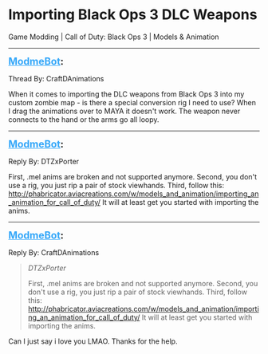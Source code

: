 # Importing Black Ops 3 DLC Weapons
Game Modding | Call of Duty: Black Ops 3 | Models & Animation

---
<strong style="font-size: 1.4em;"><span style="text-decoration: underline;text-decoration-color: #34a7f9;"><span style="color:#34a7f9;">ModmeBot</span></span>:</strong>

<p>Thread By: CraftDAnimations<br /><p style="text-align:left;">When it comes to importing the DLC weapons from Black Ops 3 into my custom zombie map - is there a special conversion rig I need to use?  When I drag the animations over to MAYA it doesn&#39;t work.  The weapon never connects to the hand or the arms go all loopy.</p></p>

---
<strong style="font-size: 1.4em;"><span style="text-decoration: underline;text-decoration-color: #34a7f9;"><span style="color:#34a7f9;">ModmeBot</span></span>:</strong>

<p>Reply By: DTZxPorter<br /><p style="text-align:left;">First, .mel anims are broken and not supported anymore. Second, you don&#39;t use a rig, you just rip a pair of stock viewhands. Third, follow this: <a href="http://phabricator.aviacreations.com/w/models_and_animation/importing_an_animation_for_call_of_duty/">http://phabricator.aviacreations.com/w/models_and_animation/importing_an_animation_for_call_of_duty/</a> It will at least get you started with importing the anims.</p></p>

---
<strong style="font-size: 1.4em;"><span style="text-decoration: underline;text-decoration-color: #34a7f9;"><span style="color:#34a7f9;">ModmeBot</span></span>:</strong>

<p>Reply By: CraftDAnimations<br /><blockquote><em>DTZxPorter</em><p style="text-align:left;">First, .mel anims are broken and not supported anymore. Second, you don&#39;t use a rig, you just rip a pair of stock viewhands. Third, follow this: <a href="http://phabricator.aviacreations.com/w/models_and_animation/importing_an_animation_for_call_of_duty/">http://phabricator.aviacreations.com/w/models_and_animation/importing_an_animation_for_call_of_duty/</a> It will at least get you started with importing the anims.</p></blockquote><p style="text-align:left;"></p><p style="text-align:left;">Can I just say i love you LMAO.  Thanks for the help.</p></p>
